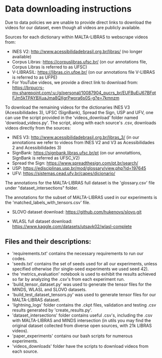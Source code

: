 # Data downloading instructions

Due to data policies we are unable to provide direct links to download the videos for our dataset, even though all videos are publicly available.

Sources for each dictionary within MALTA-LIBRAS to webscrape videos from:

* INES V2: http://www.acessibilidadebrasil.org.br/libras/ (no longer available)
* Corpus Libras: https://corpuslibras.ufsc.br/ (on our annotations file, Corpus Libras is referred to as UFSC)
* V-LIBRASIL: https://libras.cin.ufpe.br/ (on our annotations file V-LIBRAS is referred to as UFPE)
* For YouTube videos, we provide a direct link to download from:
https://brpucrs-my.sharepoint.com/:u:/g/personal/10087904_pucrs_br/EUFBuEiJ67BFqtFJm5kTPAYBXuaJma8QXgrPwora6s0S-g?e=7kmnzm


To download the remaining videos for the dictionaries INES V3 (Acessibilidades 3), UFSC (SignBank), Spread the Sign, USP and UFV, one can use the script provided in the 'videos_download' folder named 'download_videos.py'. The script, along with each source's .csv, downloads videos directly from the sources:

* INES V3: http://www.acessibilidadebrasil.org.br/libras_3/ (in our annotations we refer to videos from INES V2 and V3 as Acessibilidades 2 and Acessibilidades 3)
* SignBank: https://signbank.libras.ufsc.br/pt (on our annotattions, SignBank is referred as UFSC_V2)
* Spread the Sign: https://www.spreadthesign.com/pt.br/search/
* USP: https://edisciplinas.usp.br/mod/glossary/view.php?id=197645
* UFV: https://sistemas.cead.ufv.br/capes/dicionario/

The annotations for the MALTA-LIBRAS full dataset is the 'glossary.csv' file under "dataset_intersections" folder.

The annotations for the subset of MALTA-LIBRAS used in our experiments is the 'matched_labels_with_tensors.csv' file.

- SLOVO dataset download: https://github.com/hukenovs/slovo.git

- WLASL full dataset download: https://www.kaggle.com/datasets/utsavk02/wlasl-complete


## Files and their descriptions:

- 'requirements.txt' contains the necessary requirements to run our codes.
- 'seeds.txt' contains the set of seeds used for all our experiments, unless specified otherwise (for single-seed experiments we used seed 42).
- the 'metrics_evaluation' notebook is used to exhibit the results achieved so far by analyzing the .csv's from each experiment run.
- 'build_tensor_dataset.py' was used to generate the tensor files for the MINDS, WLASL and SLOVO datasets.
- 'build_test_dataset_tensors.py' was used to generate tensor files for our MALTA-LIBRAS dataset.
- 'lightning_logs' folder contains the .ckpt files, validation and testing .csv results generated by 'create_results.py'.
- 'dataset_intersections' folder contains useful .csv's, including the .csv with MALTA-LIBRAS and MINDS intersection (in utils you may find the original dataset collected from diverse open sources, with 21k LIBRAS videos).
- 'paper_experiments' contains our bash scripts for numerous experiments.
- 'videos_downloads' folder have the scripts to download videos from each source.